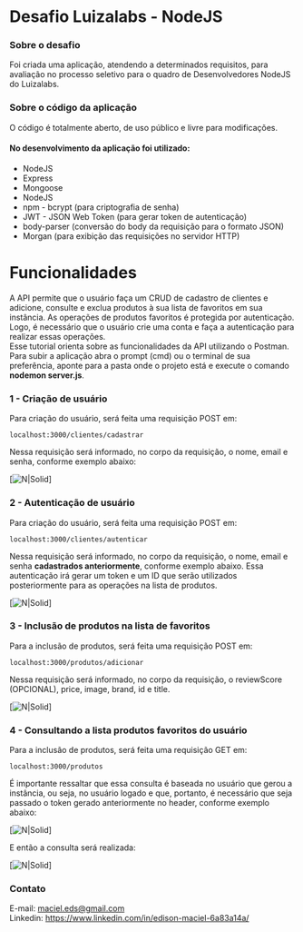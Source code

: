 <h1 class="code-line" data-line-start=0 data-line-end=1 ><a id="Desafio_Luizalabs__NodeJS_0"></a>Desafio Luizalabs - NodeJS</h1>
<h3 class="code-line" data-line-start=2 data-line-end=3 ><a id="Sobre_o_desafio_2"></a>Sobre o desafio</h3>
<p class="has-line-data" data-line-start="5" data-line-end="6">Foi criada uma aplicação, atendendo a determinados requisitos, para avaliação no processo seletivo para o quadro de Desenvolvedores NodeJS do Luizalabs.</p>
<h3 class="code-line" data-line-start=8 data-line-end=9 ><a id="Sobre_o_cdigo_da_aplicao_8"></a>Sobre o código da aplicação</h3>
<p class="has-line-data" data-line-start="10" data-line-end="11">O código é totalmente aberto, de uso público e livre para modificações.</p>
<h4 class="code-line" data-line-start=12 data-line-end=13 ><a id="No_desenvolvimento_da_aplicao_foi_utilizado_12"></a>No desenvolvimento da aplicação foi utilizado:</h4>
<ul>
<li class="has-line-data" data-line-start="14" data-line-end="15">NodeJS</li>
<li class="has-line-data" data-line-start="15" data-line-end="16">Express</li>
<li class="has-line-data" data-line-start="16" data-line-end="17">Mongoose</li>
<li class="has-line-data" data-line-start="17" data-line-end="18">NodeJS</li>
<li class="has-line-data" data-line-start="18" data-line-end="19">npm - bcrypt (para criptografia de senha)</li>
<li class="has-line-data" data-line-start="19" data-line-end="20">JWT - JSON Web Token (para gerar token de autenticação)</li>
<li class="has-line-data" data-line-start="20" data-line-end="21">body-parser (conversão do body da requisição para o formato JSON)</li>
<li class="has-line-data" data-line-start="21" data-line-end="23">Morgan (para exibição das requisições no servidor HTTP)</li>
</ul>
<h1 class="code-line" data-line-start=23 data-line-end=24 ><a id="Funcionalidades_23"></a>Funcionalidades</h1>
<p class="has-line-data" data-line-start="25" data-line-end="28">A API permite que o usuário faça um CRUD de cadastro de clientes e adicione, consulte e exclua produtos à sua lista de favoritos em sua instância. As operações de produtos favoritos é protegida por autenticação. Logo, é necessário que o usuário crie uma conta e faça a autenticação para realizar essas operações.<br>
Esse tutorial orienta sobre as funcionalidades da API utilizando o Postman.<br>
Para subir a aplicação abra o prompt (cmd) ou o terminal de sua preferência, aponte para a pasta onde o projeto está e execute o comando <strong>nodemon server.js</strong>.</p>
<h3 class="code-line" data-line-start=29 data-line-end=30 ><a id="1__Criao_de_usurio_29"></a>1 - Criação de usuário</h3>
<p class="has-line-data" data-line-start="31" data-line-end="32">Para criação do usuário, será feita uma requisição POST em:</p>
<pre><code class="has-line-data" data-line-start="33" data-line-end="35" class="language-sh">localhost:<span class="hljs-number">3000</span>/clientes/cadastrar 
</code></pre>
<p class="has-line-data" data-line-start="35" data-line-end="36">Nessa requisição será informado, no corpo da requisição, o nome, email e senha, conforme exemplo abaixo:</p>
<p class="has-line-data" data-line-start="37" data-line-end="38">[<img src="https://i.ibb.co/crywdQs/req-Cadastro.jpg" alt="N|Solid">]</p>
<h3 class="code-line" data-line-start=39 data-line-end=40 ><a id="2__Autenticao_de_usurio_39"></a>2 - Autenticação de usuário</h3>
<p class="has-line-data" data-line-start="41" data-line-end="42">Para criação do usuário, será feita uma requisição POST em:</p>
<pre><code class="has-line-data" data-line-start="43" data-line-end="45" class="language-sh">localhost:<span class="hljs-number">3000</span>/clientes/autenticar
</code></pre>
<p class="has-line-data" data-line-start="45" data-line-end="46">Nessa requisição será informado, no corpo da requisição, o nome, email e senha <strong>cadastrados anteriormente</strong>, conforme exemplo abaixo. Essa autenticação irá gerar um token e um ID que serão utilizados posteriormente para as operações na lista de produtos.</p>
<p class="has-line-data" data-line-start="47" data-line-end="48">[<img src="https://i.ibb.co/fN3Y9G5/aut-Usuario.jpg" alt="N|Solid">]</p>
<h3 class="code-line" data-line-start=49 data-line-end=50 ><a id="3__Incluso_de_produtos_na_lista_de_favoritos_49"></a>3 - Inclusão de produtos na lista de favoritos</h3>
<p class="has-line-data" data-line-start="51" data-line-end="52">Para a inclusão de produtos, será feita uma requisição POST em:</p>
<pre><code class="has-line-data" data-line-start="53" data-line-end="55" class="language-sh">localhost:<span class="hljs-number">3000</span>/produtos/adicionar
</code></pre>
<p class="has-line-data" data-line-start="55" data-line-end="56">Nessa requisição será informado, no corpo da requisição, o reviewScore (OPCIONAL), price, image, brand, id e title.</p>
<p class="has-line-data" data-line-start="57" data-line-end="58">[<img src="https://i.ibb.co/5jfjT3k/cadprod.jpg" alt="N|Solid">]</p>
<h3 class="code-line" data-line-start=59 data-line-end=60 ><a id="4__Consultando_a_lista_produtos_favoritos_do_usurio_59"></a>4 - Consultando a lista produtos favoritos do usuário</h3>
<p class="has-line-data" data-line-start="61" data-line-end="62">Para a inclusão de produtos, será feita uma requisição GET em:</p>
<pre><code class="has-line-data" data-line-start="63" data-line-end="65" class="language-sh">localhost:<span class="hljs-number">3000</span>/produtos
</code></pre>
<p class="has-line-data" data-line-start="65" data-line-end="66">É importante ressaltar que essa consulta é baseada no usuário que gerou a instância, ou seja, no usuário logado e que, portanto, é necessário que seja passado o token gerado anteriormente no header, conforme exemplo abaixo:</p>
<p class="has-line-data" data-line-start="67" data-line-end="68">[<img src="https://i.ibb.co/hdt7XXR/req-Header.jpg" alt="N|Solid">]</p>
<p class="has-line-data" data-line-start="69" data-line-end="70">E então a consulta será realizada:</p>
<p class="has-line-data" data-line-start="71" data-line-end="72">[<img src="https://i.ibb.co/wgCCqNH/consulta-Lista.jpg" alt="N|Solid">]</p>
<h3 class="code-line" data-line-start=76 data-line-end=77 ><a id="Contato_76"></a>Contato</h3>
<p class="has-line-data" data-line-start="78" data-line-end="80">E-mail: <a href="mailto:maciel.eds@gmail.com">maciel.eds@gmail.com</a><br>
Linkedin: <a href="https://www.linkedin.com/in/edison-maciel-6a83a14a/">https://www.linkedin.com/in/edison-maciel-6a83a14a/</a></p>
